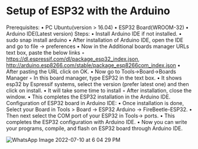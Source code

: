 
# Setup of ESP32 with the Arduino

 Prerequisites:
    • PC Ubuntu(version > 16.04)
    • ESP32 Board(WROOM-32)
    • Arduino IDE(Latest version)
 Steps:
    • Install Arduino IDE if not installed.
    • sudo snap install arduino
    • After installation of Arduino IDE, open the IDE and go to file -> preferences
    • Now in the Additional boards manager URLs text box, paste the below links
    ◦ <https://dl.espressif.com/dl/package_esp32_index.json>, <http://arduino.esp8266.com/stable/package_esp8266com_index.json>
    • After pasting the URL click on OK.
    • Now go to Tools->Board->Boards Manager
    ◦ In this board manager, type ESP32 in the text box.
    • It shows esp32 by Espressif systems, select the version (prefer latest one) and then click on install.
    • It will take some time to install
    ◦ After installation, close the window.
    • This completes the ESP32 installation in the Arduino IDE.
 Configuration of ESP32 board in Arduino IDE:
    • Once installation is done, Select your Board in Tools > Board -> ESP32 Arduino -> FireBeetle-ESP32.
    • Then next select the COM port of your ESP32 in Tools-> ports.
    • This completes the ESP32 configuration with Arduino IDE.
    • Now you can write your programs, compile, and flash on ESP32 board through Arduino IDE.

![WhatsApp Image 2022-07-10 at 6 04 29 PM](https://user-images.githubusercontent.com/105910992/178448443-72730d8e-b2e1-4762-b824-2ca43ea28f34.jpeg)
